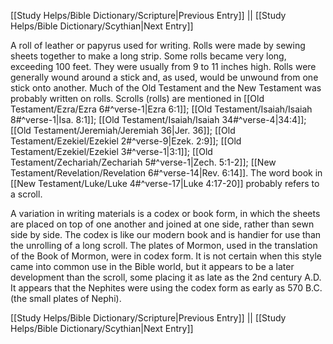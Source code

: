 [[Study Helps/Bible Dictionary/Scripture|Previous Entry]]  ||  [[Study Helps/Bible Dictionary/Scythian|Next Entry]]

 A roll of leather or papyrus used for writing. Rolls were made by sewing sheets together to make a long strip. Some rolls became very long, exceeding 100 feet. They were usually from 9 to 11 inches high. Rolls were generally wound around a stick and, as used, would be unwound from one stick onto another. Much of the Old Testament and the New Testament was probably written on rolls. Scrolls (rolls) are mentioned in [[Old Testament/Ezra/Ezra 6#^verse-1|Ezra 6:1]]; [[Old Testament/Isaiah/Isaiah 8#^verse-1|Isa. 8:1]]; [[Old Testament/Isaiah/Isaiah 34#^verse-4|34:4]]; [[Old Testament/Jeremiah/Jeremiah 36|Jer. 36]]; [[Old Testament/Ezekiel/Ezekiel 2#^verse-9|Ezek. 2:9]]; [[Old Testament/Ezekiel/Ezekiel 3#^verse-1|3:1]]; [[Old Testament/Zechariah/Zechariah 5#^verse-1|Zech. 5:1-2]]; [[New Testament/Revelation/Revelation 6#^verse-14|Rev. 6:14]]. The word book in [[New Testament/Luke/Luke 4#^verse-17|Luke 4:17-20]] probably refers to a scroll.

 A variation in writing materials is a codex or book form, in which the sheets are placed on top of one another and joined at one side, rather than sewn side by side. The codex is like our modern book and is handier for use than the unrolling of a long scroll. The plates of Mormon, used in the translation of the Book of Mormon, were in codex form. It is not certain when this style came into common use in the Bible world, but it appears to be a later development than the scroll, some placing it as late as the 2nd century A.D. It appears that the Nephites were using the codex form as early as 570 B.C. (the small plates of Nephi).

[[Study Helps/Bible Dictionary/Scripture|Previous Entry]]  ||  [[Study Helps/Bible Dictionary/Scythian|Next Entry]]